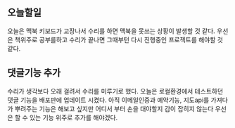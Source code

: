 ## 오늘할일
오늘은 맥북 키보드가 고장나서 수리를 하면 맥북을 못쓰는 상황이 발생할 것 같다. 우선은 책위주로 공부를하고 수리가 끝나면 그때부턴 다시 진행중인 프로젝트를 해야할 것 같다.


## 댓글기능 추가
수리가 생각보다 오래 걸려서 수리를 미루기로 했다. 
오늘은 로컬환경에서 테스트하던 댓글 기능을 배포판에 업데이트 시켰다. 아직 이메일인증과 예약기능, 지도api를 가져다가 뿌려주는 기능은 해보고 싶지만 어디서 부터 손을 대야할지 감이 잡히지 않는다 우선은 할 수 있는 기능 위주로 추가를 해야겠다.	
